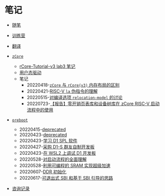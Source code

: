 ﻿# 笔记

- [随笔](/随笔/toc.md)
- [训练营](/训练营/toc.md)

- [翻译](/translation/toc.md)
- [`zCore`](/zCore)
  - [rCore-Tutorial-v3 lab3 笔记](/zCore/20220312-lab3.md)
  - [用户态驱动](/zCore/user-mode-driver/20220415-summary.md)
  - 笔记
    - 20220418-[`zCore` 与 `rCore(v3)` 内存布局的区别](zCore/20220418-difference-of-memory-between-zcore-and-rcore-v3/doc.md)
    - 20220421-[RISC-V `la` 伪指令的理解](zCore/20220421-riscv-la.md)
    - 20220515-[对编译选项 `relocation-model` 的讨论](zCore/20220515-pic.md)
    - 20220723-[【报告】零开销页表库和设备树库在 zCore RISC-V 启动流程中的使用](zCore/20220723-presentation.md)

- [`oreboot`](oreboot)
  - 20220415-[deprecated](oreboot/20220415-summary.md)
  - 20220423-[deprecated](oreboot/20220423-summary.md)
  - 20220423-[学习 D1 SPL 软件](oreboot/20220423-d1-spl.md)
  - 20220427-[采购 D1-S 群友自制开发板](oreboot/20220427-d1-board/doc.md)
  - 20220423-[在 WSL2 上调试 D1 开发板](oreboot/20220524-d1-wsl2.md)
  - 20220528-[对启动流程的全面理解](oreboot/20220528-boot.md)
  - 20220528-[利用可编程的 SRAM 实现超级加速](oreboot/20220528-sram.md)
  - 20220607-[DDR 初始化](oreboot/20220607-ddr-init.md)
  - 20220617-[可退出式 SBI 和基于 SBI 引导的思路](oreboot/20220617-design.md)

- [咨询记录](consult-journal)
